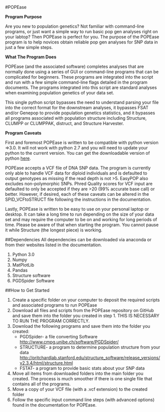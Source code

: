 #POPEase

**Program Purpose**

Are you new to population genetics? Not familiar with command-line programs, or
just want a simple way to run basic pop gen analyses right on your labtop?
Then POPEase is perfect for you. The purpose of the POPEase program is to help
novices obtain reliable pop gen analyses for SNP data in just a few simple steps.

**What The Program Does**

POPEase (and the associated software) completes analyses that are
normally done using a series of GUI or command-line programs that can be complicated
for beginners.  These programs are integrated into the script and run with a few
simple command-line flags detailed in the program documents. The programs integrated
into this script are standard analyses when examining population genetics of your
data set.

This single python script bypasses the need to understand parsing your file into
the correct format for the downstream analyses, it bypasses FSAT and/or Genepop to
provide population genetics statistics, and it bypasses all programs associated with
population structure including Structure, CLUMPP or CLUMPPAK, distruct, and Structure
Harvester.

**Program Caveats**

First and foremost POPEase is written to be compatible with python version
=>3.0. It will not work with python 2.7 and you will need to update your python to the
current version. You can get the downloadable version of python [here](https://www.python.org/downloads/release/python-351/).

POPEase accepts a VCF file of DNA SNP data. The program is currently only
able to handle VCF data for diploid individuals and is defaulted to output
genotypes as missing if the read depth is not >5. EasyPOP also excludes
non-polymorphic SNPs. Phred Quality scores for VCF input are defaulted to only
be accepted if they are >20 (99% accurate base call) or better. However, if desired,
each of these caveats can be altered in the SPID_VCFtoSTRUCT file following the
instructions in the documentation.

Lastly, POPEase is written to be easy to use on your personal laptop or
desktop. It can take a long time to run depending on the size of your data set
and may require the computer to be on and working for long periods of time.
Please be aware of that when starting the program. You cannot pause it while
Structure (the longest piece) is working.

##Dependencies
All dependencies can be downloaded via anaconda or from their websites listed
in the documentation.
1. Python 3.0
2. Numpy
3. MatPlotLib
4. Pandas
5. Structure software
6. PGDSpider Software

##How to Get Started
1. Create a specific folder on your computer to deposit the required scripts and
   associated programs to run POPEase
2. Download all files and scripts from the POPEase repository on GitHub and save
   them into the folder you created in step 1. THIS IS NECESSARY TO RUN THE
   PROGRAM CORRECTLY.
3. Download the following programs and save them into the folder you created:
    - PGDSpider- a file converting Software
        http://www.cmpg.unibe.ch/software/PGDSpider/
    - STRUCTURE- a program to determine population structure from your data
        http://pritchardlab.stanford.edu/structure_software/release_versions/v2.3.4/html/structure.html
    - FSTAT- a program to provide basic stats about your SNP data
4. Move all items from downloaded folders into the main folder you created. The
   process is much smoother if there is one single file that contains all of the
   programs.
5. Move a copy of your VCF file (with a .vcf extension) to the created folder
6. Follow the specific input command line steps (with advanced options) found
   in the documentation for POPEase.

